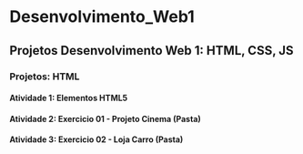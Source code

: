 # Desenvolvimento_Web1
<h2>Projetos Desenvolvimento Web 1: HTML, CSS, JS</h2>
<h3>Projetos: HTML</h3>
<h4>Atividade 1: Elementos HTML5</h4>
<h4>Atividade 2: Exercicio 01 - Projeto Cinema (Pasta) </h4>
<h4>Atividade 3: Exercicio 02 - Loja Carro (Pasta) </h4>
